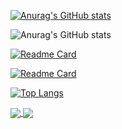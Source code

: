 [![Anurag's GitHub stats](https://github-readme-stats.vercel.app/api?username=arsenal1447)](https://github.com/arsenal1447/la_blog_test)

![Anurag's GitHub stats](https://github-readme-stats.vercel.app/api?username=arsenal1447&show_icons=true&theme=radical)

[![Readme Card](https://github-readme-stats.vercel.app/api/pin/?username=arsenal1447&repo=la_blog_test)](https://github.com/arsenal1447/la_blog_test)

[![Readme Card](https://github-readme-stats.vercel.app/api/pin/?username=arsenal1447&repo=la_blog_test)](https://github.com/arsenal1447/la_blog_test)

[![Top Langs](https://github-readme-stats.vercel.app/api/top-langs/?username=arsenal1447)](https://github.com/arsenal1447/la_blog_test)


<a href="https://github.com/arsenal1447/arsenal1447">
  <img align="center" src="https://github-readme-stats.vercel.app/api/pin/?username=arsenal1447&repo=arsenal1447" />
</a>
<a href="https://github.com/arsenal1447/la_blog_test">
  <img align="center" src="https://github-readme-stats.vercel.app/api/pin/?username=arsenal1447&repo=la_blog_test" />
</a>
